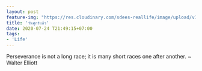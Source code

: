 ```yaml
---
layout: post
feature-img: "https://res.cloudinary.com/sdees-reallife/image/upload/v1555658919/sample_feature_img.png"
title: 'วันศุกร์แล้ว'
date: 2020-07-24 T21:49:15+07:00
tags:
- 'Life'
---
```

Perseverance is not a long race; it is many short races one after another. ~ Walter Elliott

<i class="fa fa-child" style="color:plum"></i>
